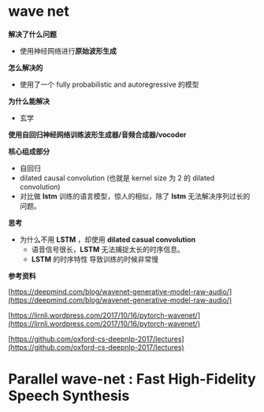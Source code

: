 # wave net

**解决了什么问题**

* 使用神经网络进行**原始波形生成**

**怎么解决的**

* 使用了一个 fully probabilistic and autoregressive 的模型

**为什么能解决**

* 玄学



**使用自回归神经网络训练波形生成器/音频合成器/vocoder** 



**核心组成部分**

* 自回归
* dilated causal convolution (也就是 kernel size 为 2 的 dilated convolution)
* 对比做 **lstm** 训练的语言模型，惊人的相似，除了 **lstm** 无法解决序列过长的问题。



**思考**

* 为什么不用 **LSTM** ，却使用 **dilated casual convolution**
  * 语音信号很长，**LSTM** 无法捕捉太长的时序信息。
  * **LSTM** 的时序特性 导致训练的时候非常慢



**参考资料**

[https://deepmind.com/blog/wavenet-generative-model-raw-audio/](https://deepmind.com/blog/wavenet-generative-model-raw-audio/)

[https://lirnli.wordpress.com/2017/10/16/pytorch-wavenet/](https://lirnli.wordpress.com/2017/10/16/pytorch-wavenet/)

[https://github.com/oxford-cs-deepnlp-2017/lectures](https://github.com/oxford-cs-deepnlp-2017/lectures)



# Parallel wave-net : Fast High-Fidelity Speech Synthesis

